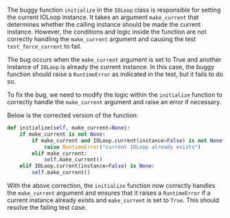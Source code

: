 The buggy function `initialize` in the `IOLoop` class is responsible for setting the current IOLoop instance. It takes an argument `make_current` that determines whether the calling instance should be made the current instance. However, the conditions and logic inside the function are not correctly handling the `make_current` argument and causing the test `test_force_current` to fail.

The bug occurs when the `make_current` argument is set to True and another instance of `IOLoop` is already the current instance. In this case, the buggy function should raise a `RuntimeError` as indicated in the test, but it fails to do so.

To fix the bug, we need to modify the logic within the `initialize` function to correctly handle the `make_current` argument and raise an error if necessary.

Below is the corrected version of the function:

```python
def initialize(self, make_current=None):
    if make_current is not None:
        if make_current and IOLoop.current(instance=False) is not None:
            raise RuntimeError("current IOLoop already exists")
        elif make_current:
            self.make_current()
    elif IOLoop.current(instance=False) is None:
        self.make_current()
```

With the above correction, the `initialize` function now correctly handles the `make_current` argument and ensures that it raises a `RuntimeError` if a current instance already exists and `make_current` is set to `True`. This should resolve the failing test case.